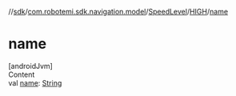 //[sdk](../../../../index.md)/[com.robotemi.sdk.navigation.model](../../index.md)/[SpeedLevel](../index.md)/[HIGH](index.md)/[name](name.md)



# name  
[androidJvm]  
Content  
val [name](name.md): [String](https://kotlinlang.org/api/latest/jvm/stdlib/kotlin/-string/index.html)  



